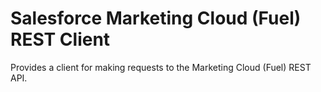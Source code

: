 # Salesforce Marketing Cloud (Fuel) REST Client
Provides a client for making requests to the Marketing Cloud (Fuel) REST API.
